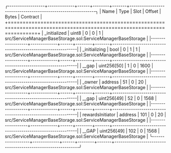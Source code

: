 
╭------------------+-------------+------+--------+-------+-------------------------------------------------------------╮
| Name             | Type        | Slot | Offset | Bytes | Contract                                                    |
+======================================================================================================================+
| _initialized     | uint8       | 0    | 0      | 1     | src/ServiceManagerBaseStorage.sol:ServiceManagerBaseStorage |
|------------------+-------------+------+--------+-------+-------------------------------------------------------------|
| _initializing    | bool        | 0    | 1      | 1     | src/ServiceManagerBaseStorage.sol:ServiceManagerBaseStorage |
|------------------+-------------+------+--------+-------+-------------------------------------------------------------|
| __gap            | uint256[50] | 1    | 0      | 1600  | src/ServiceManagerBaseStorage.sol:ServiceManagerBaseStorage |
|------------------+-------------+------+--------+-------+-------------------------------------------------------------|
| _owner           | address     | 51   | 0      | 20    | src/ServiceManagerBaseStorage.sol:ServiceManagerBaseStorage |
|------------------+-------------+------+--------+-------+-------------------------------------------------------------|
| __gap            | uint256[49] | 52   | 0      | 1568  | src/ServiceManagerBaseStorage.sol:ServiceManagerBaseStorage |
|------------------+-------------+------+--------+-------+-------------------------------------------------------------|
| rewardsInitiator | address     | 101  | 0      | 20    | src/ServiceManagerBaseStorage.sol:ServiceManagerBaseStorage |
|------------------+-------------+------+--------+-------+-------------------------------------------------------------|
| __GAP            | uint256[49] | 102  | 0      | 1568  | src/ServiceManagerBaseStorage.sol:ServiceManagerBaseStorage |
╰------------------+-------------+------+--------+-------+-------------------------------------------------------------╯

